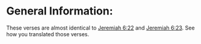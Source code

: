 # General Information:

These verses are almost identical to [Jeremiah 6:22](../06/22.md) and [Jeremiah 6:23](../06/23.md). See how you translated those verses.